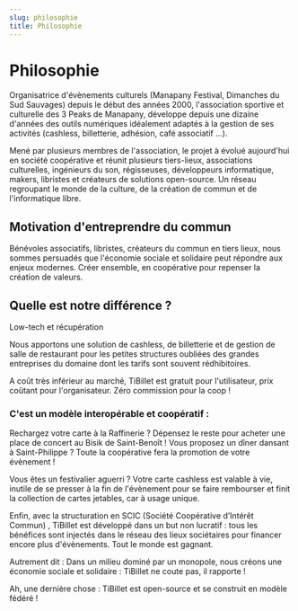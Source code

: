 ```yaml
---
slug: philosophie
title: Philosophie
---
```


# Philosophie

Organisatrice d'évènements culturels (Manapany Festival, Dimanches du Sud Sauvages) depuis le début des années 2000,
l'association
sportive et culturelle des 3 Peaks de Manapany, développe depuis une dizaine d'années des outils numériques idéalement
adaptés à la gestion de ses activités (cashless, billetterie, adhésion, café associatif ...).

Mené par plusieurs membres de l'association, le projet à évolué aujourd'hui en société coopérative et réunit plusieurs
tiers-lieux, associations culturelles, ingénieurs du son, régisseuses, développeurs
informatique, makers, libristes et créateurs de solutions open-source. Un réseau regroupant le monde de la culture, de
la création de commun et de l'informatique libre.

## Motivation d'entreprendre du commun

Bénévoles associatifs, libristes, créateurs du commun en tiers lieux, nous sommes persuadés que l'économie sociale et
solidaire peut répondre aux enjeux modernes. Créer ensemble, en coopérative pour repenser la création de valeurs.

## Quelle est notre différence ?

Low-tech et récupération

Nous apportons une solution de cashless, de billetterie et de gestion de salle de restaurant pour les petites structures
oubliées des grandes entreprises
du domaine dont les tarifs sont souvent rédhibitoires.

A coût très inférieur au marché, TiBillet est gratuit pour l'utilisateur, prix coûtant
pour l'organisateur. Zéro commission pour la coop !

### C'est un modèle interopérable et coopératif :

Rechargez votre carte à la Raffinerie ? Dépensez le reste pour acheter une place de concert au Bisik de Saint-Benoît !
Vous proposez un dîner dansant à Saint-Philippe ? Toute la coopérative fera la promotion de votre évènement !

Vous êtes un festivalier aguerri ? Votre carte cashless est valable à vie, inutile de se presser à la fin de l'évènement
pour se faire rembourser et finit la collection de cartes jetables, car à usage unique.

Enfin, avec la structuration en SCIC (Société Coopérative d’Intérêt Commun) , TiBillet est développé dans un but non
lucratif : tous les bénéfices sont injectés dans le réseau des lieux sociétaires pour financer encore plus d'évènements.
Tout le monde est gagnant.

Autrement dit : Dans un milieu dominé par un monopole, nous créons une économie sociale et solidaire : TiBillet ne coute
pas, il rapporte !

Ah, une dernière chose : TiBillet est open-source et se construit en modèle fédéré !